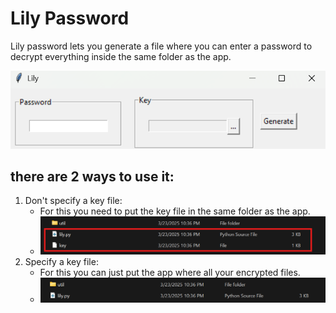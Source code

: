<!--
 Copyright (c) 2025 E1480
 
 This software is released under the MIT License.
 https://opensource.org/licenses/MIT
-->

# Lily Password

Lily password lets you generate a file where you can enter a password to decrypt everything inside the same folder as the app.

<img src="../docs/LilyPassword/LilyPass.png"/>

## there are 2 ways to use it:
1. Don't specify a key file:
   -  For this you need to put the key file in the same folder as the app.
   - <img src="../docs/LilyPassword/withkeyFile.png"/>
2. Specify a key file:
   - For this you can just put the app where all your encrypted files.
   - <img src="../docs/LilyPassword/wihtout.png"/>
